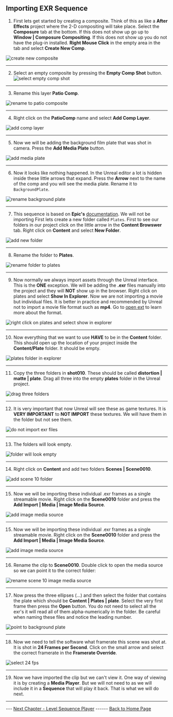 ## Importing EXR Sequence 

1.  First lets get started by creating a composite.  Think of this as like a **After Effects** project where the 2-D compositing will take place. Select the **Composure** tab at the bottom.  If this does not show up go up to **Window | Composure Compositing**.  If this does not show up you do not have the plug-in installed. **Right Mouse Click** in the empty area in the tab and select **Create New Comp**. 

![create new composite](../images/newComp.jpg)

***

2.  Select an empty composite by pressing the **Empty Comp Shot** button.
![select empty comp shot](../images/emptyCompShot.jpg)

***

3. Rename this layer **Patio Comp**.

![rename to patio composite](../images/renamePatioComp.jpg)

***

4.  Right click on the **PatioComp** name and select **Add Comp Layer**.

![add comp layer](../images/addCompLayer.jpg)

***

5. Now we will be adding the background film plate that was shot in camera.  Press the **Add Media Plate** button.

![add media plate](../images/addMediaPlateLayer.jpg)

***

6. Now it looks like nothing happened.  In the Unreal editor a lot is hidden inside these little arrows that expand.  Press the **Arrow** next to the name of the comp and you will see the media plate.  Rename it to `BackgroundPlate`.

![rename background plate](../images/renameBackgroundPlate.jpg)

***

7.  This sequence is based on **Epic's** [documentation](https://docs.unrealengine.com/en-US/WorkingWithMedia/MediaFramework/HowTo/ImgMediaSource/index.html).  We will not be importing First lets create a new folder called `Plates`. First to see our folders in our project click on the little arrow in the **Content Browswer** tab.  Right click on **Content** and select **New Folder**.

![add new folder](../images/addPlateFolder.jpg)

***

8. Rename the folder to **Plates**.

![rename folder to plates](../images/renameToPlates.jpg)

***

9.  Now normally we always import assets through the Unreal interface.  This is the **ONE** exception.  We will be adding the **.exr** files manually into the project and they will **NOT** show up in the browser. Right click on plates and select **Show In Explorer**. Now we are not importing a movie but individual files.  It is better in practice and recommended by Unreal not to import a movie file format such as **mp4**.  Go to [open ext](https://en.wikipedia.org/wiki/OpenEXR) to learn more about the format.

![right click on plates and select show in explorer](../images/showPlatesInExplorer.jpg)

*** 

10. Now everything that we want to use **HAVE** to be in the **Content** folder.  This should open up the location of your project inside the **Content/Plate** folder.  It should be empty.

![plates folder in explorer](../images/platesInExplorer.jpg)

***

11. Copy the three folders in **shot010**.  These should be called **distortion | matte | plate**.  Drag all three into the empty **plates** folder in the Unreal project.

![drag three folders](../images/copyThreeExrFolders.jpg)

***

12. It is very important that now Unreal will see these as game textures.  It is **VERY IMPORTANT** to **NOT IMPORT** these textures.  We will have them in the folder but not see them.

![do not import exr files](../images/copyThreeExrFolders.jpg)

***

13.  The folders will look empty.

![folder will look empty](../images/foldersLookEmpty.jpg)

***

14.  Right click on **Content** and add two folders **Scenes | Scene0010**.

![add scene 10 folder](../images/addScene10Folder.jpg)

***

15. Now we will be importing these individual .exr frames as a single streamable movie.  Right click on the **Scene0010** folder and press the **Add Import | Media | Image Media Source**.

![add image media source](../images/addMediaSource.jpg)

***

15. Now we will be importing these individual .exr frames as a single streamable movie.  Right click on the **Scene0010** folder and press the **Add Import | Media | Image Media Source**.

![add image media source](../images/addMediaSource.jpg)

***

16.  Rename the clip to **Scene0010**.  Double click to open the media source so we can point it to the correct folder:

![rename scene 10 image media source](../images/scene10Clip.jpg)

***

17. Now press the three ellipses (...) and then select the folder that contains the plate which should be **Content | Plates | plate**. Select the very first frame then press the **Open** button.  You do not need to select all the exr's it will read all of them alpha-numerically in the folder.  Be careful when naming these files and notice the leading number.

![point to background plate](../images/selectBackgroundPlate.jpg)

***

18. Now we need to tell the software what framerate this scene was shot at.  It is shot in **24 Frames per Second**.  Click on the small arrow and select the correct framerate in the **Framerate Override**.

![select 24 fps](../images/changeTo24FPS.jpg)

***

19. Now we have imported the clip but we can't view it.  One way of viewing it is by creating a **Media Player**.  But we will not need to as we will include it in a **Sequence** that will play it back.  That is what we will do next.
 
 ***

--- [Next Chapter - Level Sequence Player](../first_sequence/README.md) ------ [Back to Home Page](../README.md)